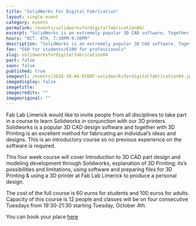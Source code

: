 ```yaml
---
title: "SolidWorks For Digital Fabrication"
layout: single-event
category: events
permalink: /events/solidworksfordigitalfabrication04/
excerpt: "SolidWorks is an extremely popular 3D CAD software. Together with 3D printing  SolidWorks is excellent for fabricating ideas and designs. Four week course, from October 4th."
hours: "OCT. 4TH, 7:30PM-9:30PM"
description: "SolidWorks is an extremely popular 3D CAD software. Together with 3D printing  SolidWorks is excellent for fabricating ideas and designs. Four week course, from October 4th."
fee: "€60 for students/€100 for professionals"
slug: solidworksfordigitalfabrication04
past: false
soon: false
published: true
imageurl: /events/2016-10-04-EVENT-solidworksfordigitalfabrication04.jpg
imagedisplay: false
imagetitle:
imagecredits: ""
imageoriginal: ""
---
```


Fab Lab Limerick would like to invite people from all disciplines to take part in a course to learn Solidworks in conjunction with our 3D printers. Solidworks is a popular 3D CAD design software and together with 3D Printing is an excellent method for fabricating an individual’s ideas and designs. This is an introductory course so no previous experience on the software is required.

This four week course will cover Introduction to 3D CAD part design and modeling development through Solidworks, explanation of 3D Printing; its’s possibilities and limitations, using software and preparing files for 3D Printing & using a 3D printer at Fab Lab Limerick to produce a personal design.

The cost of the full course is 60 euros for students and 100 euros for adults. Capacity of this course is 12 people and classes will be on four consecutive Tuesdays from 19:30-21:30 starting Tuesday, October 4th.

You can book your place [here](http://fablablimerick.ticketleap.com/solidworksfordigitalfabrication04)
